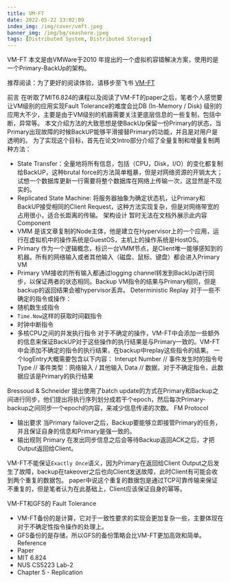 ```yaml
---
title: VM-FT
date: 2022-05-22 13:02:09
index_img: /img/cover/vmft.jpeg
banner_img: /img/bg/seashore.jpeg
tags: [Distributed System, Distributed Storage]
---
```

VM-FT
本文是由VMWare于2010 年提出的一个虚拟机容错解决方案，使用的是一个Primary-BackUp的架构。

推荐阅读：为了更好的阅读体验，请移步至飞书 [VM-FT](https://lo845xqmx7.feishu.cn/docs/doccny051ESMjndx9mYC7wpg0cc)

前言
在听取了MIT6.824的课程以及阅读了VM-FT的paper之后，笔者个人感觉要让VM级别的应用实现Fault Tolerance的难度会比DB (In-Memory / Disk) 级别的应用大不少，主要是由于VM级别的机器需要关注更底层信息的一些复制，包括中断，异常等。
本文介绍方法的大致思想是使BackUp保留一份Primary的状态，当Primary出现故障的时候BackUP能够平滑接替Primary的功能，并且是对用户是透明的。
为了实现这个目标，首先在论文Intro部分介绍了全量复制和增量复制两种方法：
- State Transfer：全量地将所有信息，包括（CPU，Disk，I/O）的变化都复制给BackUP，这种brutal force的方法简单粗暴，但是对网络资源的开销太大；试想一个数据库更新一行需要将整个数据库在网络上传输一次，这显然是不现实的。
- Replicated State Machine: 将服务器抽象为确定状态机，让Primary和BackUP接受相同的Client Request，这种方法实现复杂，但是对网络带宽的占用很小，适合长距离的传输。
架构设计
暂时无法在文档外展示此内容
Component
- VMM 是该文章复制的Node主体，他是建立在Hypervisor上的一个应用，运行在虚拟机中的操作系统是GuestOS，主机上的操作系统是HostOS。
- Primary 作为一个逻辑概念，标识一台VMM节点，是Client唯一能够感知到的机器。所有的网络输入或者其他输入（磁盘、鼠标、键盘）都会进入Primary VM
- Primary VM接收的所有输入都通过logging channel转发到BackUp进行同步，以保证两者的状态相同。Backup VM指令的结果与Primary相同，但是backup的返回结果会被hypervisor丢弃。
Deterministic Replay
对于一些不确定的指令或操作：
- 随机数生成指令
- `Time.Now`这样的获取时间戳指令
- 时钟中断指令
- 多核CPU之间的并发执行指令
对于不确定的操作，VM-FT中会添加一些额外的信息来保证BackUP对于这些操作的执行结果是与Primary一致的。VM-FT中会添加不确定的指令的执行结果，在backup中replay这些指令的结果。
一个logEntry大概需要包含以下内容：
Interupt Number // 事件发生时的指令号
Type // 事件类型：网络输入 / 其他输入
Data // 数据，对于不确定指令，此数据应该是Primary的执行结果

Bressoud & Schneider 提出使用了batch update的方式在Primary和Backup之间进行同步，他们提出将执行序列划分成若干个epoch，然后每次Primary-backup之间同步一个epoch的内容，来减少信息传递的次数。
FM Protocol
- 输出要求
当Primary failover之后，Backup要能够立即接管Primary的任务，并且保证自身的信息和Primary是强一致的。
- 输出规则
Primary 在发出同步信息之后会等待Backup返回ACK之后，才把Output返回给Client。

VM-FT不能保证`Exactly Once`语义，因为Primary在返回给Client Output之后发生了故障，backup在takeover之后也向Client发送故障，此时Client有可能会收到两个重复的数据包。
paper中说这个重复的数据包是通过TCP可靠传输来保证不重复的，但是笔者认为在此基础上，Client应该保证自身的幂等。

VM-FT和GFS的 Fault Tolerance
- VM-FT备份的是计算，它对于一致性要求的实现会更加复杂一些，主要体现在对于不确定性指令操作的处理上。
- GFS备份的是存储，所以GFS的备份策略会比VM-FT更加高效和简单。
Reference
- Paper
- MIT 6.824
- NUS CS5223 Lab-2
- Chapter 5 - Replication
